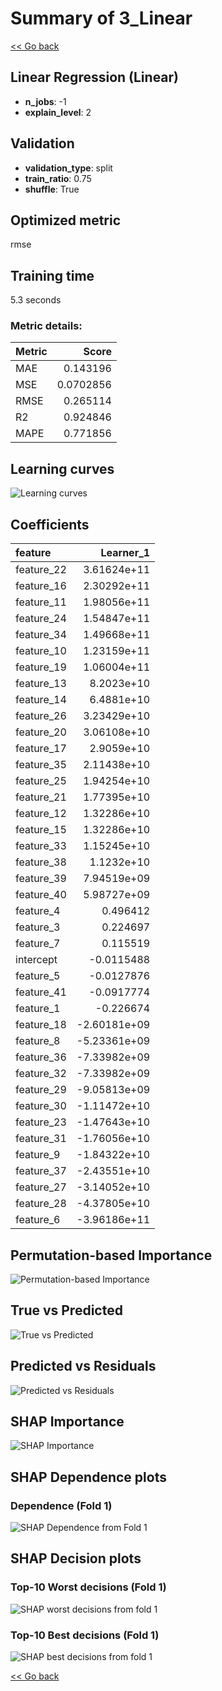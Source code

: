 # Summary of 3_Linear

[<< Go back](../README.md)


## Linear Regression (Linear)
- **n_jobs**: -1
- **explain_level**: 2

## Validation
 - **validation_type**: split
 - **train_ratio**: 0.75
 - **shuffle**: True

## Optimized metric
rmse

## Training time

5.3 seconds

### Metric details:
| Metric   |     Score |
|:---------|----------:|
| MAE      | 0.143196  |
| MSE      | 0.0702856 |
| RMSE     | 0.265114  |
| R2       | 0.924846  |
| MAPE     | 0.771856  |



## Learning curves
![Learning curves](learning_curves.png)

## Coefficients
| feature    |    Learner_1 |
|:-----------|-------------:|
| feature_22 |  3.61624e+11 |
| feature_16 |  2.30292e+11 |
| feature_11 |  1.98056e+11 |
| feature_24 |  1.54847e+11 |
| feature_34 |  1.49668e+11 |
| feature_10 |  1.23159e+11 |
| feature_19 |  1.06004e+11 |
| feature_13 |  8.2023e+10  |
| feature_14 |  6.4881e+10  |
| feature_26 |  3.23429e+10 |
| feature_20 |  3.06108e+10 |
| feature_17 |  2.9059e+10  |
| feature_35 |  2.11438e+10 |
| feature_25 |  1.94254e+10 |
| feature_21 |  1.77395e+10 |
| feature_12 |  1.32286e+10 |
| feature_15 |  1.32286e+10 |
| feature_33 |  1.15245e+10 |
| feature_38 |  1.1232e+10  |
| feature_39 |  7.94519e+09 |
| feature_40 |  5.98727e+09 |
| feature_4  |  0.496412    |
| feature_3  |  0.224697    |
| feature_7  |  0.115519    |
| intercept  | -0.0115488   |
| feature_5  | -0.0127876   |
| feature_41 | -0.0917774   |
| feature_1  | -0.226674    |
| feature_18 | -2.60181e+09 |
| feature_8  | -5.23361e+09 |
| feature_36 | -7.33982e+09 |
| feature_32 | -7.33982e+09 |
| feature_29 | -9.05813e+09 |
| feature_30 | -1.11472e+10 |
| feature_23 | -1.47643e+10 |
| feature_31 | -1.76056e+10 |
| feature_9  | -1.84322e+10 |
| feature_37 | -2.43551e+10 |
| feature_27 | -3.14052e+10 |
| feature_28 | -4.37805e+10 |
| feature_6  | -3.96186e+11 |


## Permutation-based Importance
![Permutation-based Importance](permutation_importance.png)
## True vs Predicted

![True vs Predicted](true_vs_predicted.png)


## Predicted vs Residuals

![Predicted vs Residuals](predicted_vs_residuals.png)



## SHAP Importance
![SHAP Importance](shap_importance.png)

## SHAP Dependence plots

### Dependence (Fold 1)
![SHAP Dependence from Fold 1](learner_fold_0_shap_dependence.png)

## SHAP Decision plots

### Top-10 Worst decisions (Fold 1)
![SHAP worst decisions from fold 1](learner_fold_0_shap_worst_decisions.png)
### Top-10 Best decisions (Fold 1)
![SHAP best decisions from fold 1](learner_fold_0_shap_best_decisions.png)

[<< Go back](../README.md)
